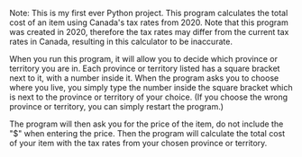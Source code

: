 Note: This is my first ever Python project. 
This program calculates the total cost of an item using Canada's tax rates from 2020. 
Note that this program was created in 2020, therefore the tax rates may differ from the current tax rates in Canada, resulting
in this calculator to be inaccurate. 

When you run this program, it will allow you to decide which province or territory you are in.
Each province or territory listed has a square bracket next to it, with a number inside it. 
When the program asks you to choose where you live, you simply type the number inside the square bracket which is next to the province or territory of your choice.
(If you choose the wrong province or territory, you can simply restart the program.)

The program will then ask you for the price of the item, do not include the "$" when entering the price.
Then the program will calculate the total cost of your item with the tax rates from your chosen province or territory. 
